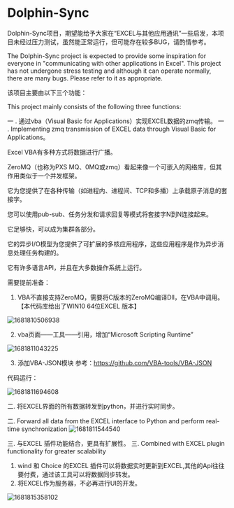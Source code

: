# Dolphin-Sync

Dolphin-Sync项目，期望能给予大家在“EXCEL与其他应用通讯”一些启发，本项目未经过压力测试，虽然能正常运行，但可能存在较多BUG，请酌情参考。

The Dolphin-Sync project is expected to provide some inspiration for everyone in "communicating with other applications in Excel". This project has not undergone stress testing and although it can operate normally, there are many bugs. Please refer to it as appropriate.

该项目主要由以下三个功能：

This project mainly consists of the following three functions:

一 . 通过vba（Visual Basic for Applications）实现EXCEL数据的zmq传输。
一 . Implementing zmq transmission of EXCEL data through Visual Basic for Applications。

Excel VBA有多种方式将数据进行广播。

ZeroMQ（也称为PXS MQ、0MQ或zmq）看起来像一个可嵌入的网络库，但其作用类似于一个并发框架。

它为您提供了在各种传输（如进程内、进程间、TCP和多播）上承载原子消息的套接字。

您可以使用pub-sub、任务分发和请求回复等模式将套接字N到N连接起来。

它足够快，可以成为集群各部分。

它的异步I/O模型为您提供了可扩展的多核应用程序，这些应用程序是作为异步消息处理任务构建的。

它有许多语言API，并且在大多数操作系统上运行。

需要提前准备：
1. VBA不直接支持ZeroMQ，需要将C版本的ZeroMQ编译Dll，在VBA中调用。【本代码库给出了WIN10 64位EXCEL 版本】

![1681810506938](https://user-images.githubusercontent.com/24450492/232736279-f90e1ec8-f526-4af5-a249-1fbece6c8816.png)

2. vba页面——工具——引用，增加“Microsoft Scripting Runtime”

![1681811043225](https://user-images.githubusercontent.com/24450492/232738842-18e4bf5c-ad24-4ddc-8e7c-ea664f825d1c.png)

3. 添加VBA-JSON模块
参考：https://github.com/VBA-tools/VBA-JSON

代码运行：

![1681811694608](https://user-images.githubusercontent.com/24450492/232741625-bb970134-54ab-4f60-84a4-8522a60fb74c.png)


二. 将EXCEL界面的所有数据转发到python，并进行实时同步。

二. Forward all data from the EXCEL interface to Python and perform real-time synchronization
![1681811544540](https://user-images.githubusercontent.com/24450492/232740930-d15e05a0-8f5f-4289-9dca-ac406294eb4a.png)

三. 与EXCEL 插件功能结合，更具有扩展性。
三. Combined with EXCEL plugin functionality for greater scalability

1. wind 和 Choice 的EXCEL 插件可以将数据实时更新到EXCEL,其他的Api往往要付费，通过该工具可以将数据同步转发。
2. 将EXCEL作为服务器，不必再进行UI的开发。

![1681815358102](https://user-images.githubusercontent.com/24450492/232756542-eff3caca-04d5-4c2d-b003-2f7f08574348.png)

